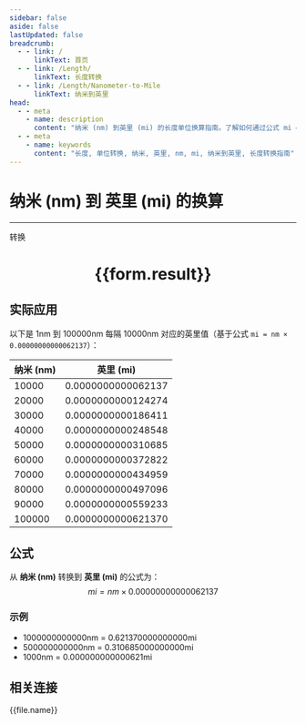 ```yaml
---
sidebar: false
aside: false
lastUpdated: false
breadcrumb:
  - - link: /
      linkText: 首页
  - - link: /Length/
      linkText: 长度转换
  - - link: /Length/Nanometer-to-Mile
      linkText: 纳米到英里
head:
  - - meta
    - name: description
      content: "纳米 (nm) 到英里 (mi) 的长度单位换算指南。了解如何通过公式 mi = nm × 0.00000000000062137 转换为英里。"
  - - meta
    - name: keywords
      content: "长度, 单位转换, 纳米, 英里, nm, mi, 纳米到英里, 长度转换指南"
---
```

# 纳米 (nm) 到 英里 (mi) 的换算
---
<script setup>
import { onMounted, reactive, inject, ref } from 'vue'
import { NButton, NForm, NFormItem, NInput, NInputNumber, NSelect, NCard, useMessage,NGrid ,NGi } from 'naive-ui'
import { defineClientComponent } from 'vitepress'
import { Length } from '../../files';

const convert = inject('convert')

const form = reactive({
  number: null,
  result: '',
})

const convertHandler = () => {
  if (form.number !== null && !isNaN(form.number)) {
    const convertedValue = parseFloat(form.number) * 0.00000000000062137
    form.result = `${form.number}nm = ${convertedValue.toFixed(15)}mi`
  } else {
    form.result = '请输入有效的数值。'
  }
}
</script>

<n-form size="large" :model="form">
  <n-form-item label="纳米 (nm)">
    <n-input-number v-model:value="form.number" placeholder="输入纳米" style="width: 100%" />
  </n-form-item>
  <n-form-item>
    <n-button type="primary" @click="convertHandler" block>转换</n-button>
  </n-form-item>
</n-form>

<n-card  embedded :bordered="false" hoverable>
  <div  style="text-align:center">
    <h1>{{form.result}}</h1>
  </div>
</n-card>

## 实际应用

以下是 1nm 到 100000nm 每隔 10000nm 对应的英里值（基于公式 `mi = nm × 0.00000000000062137`）：

| 纳米 (nm) | 英里 (mi) |
|----------|-------------|
| 10000    | 0.0000000000062137 |
| 20000    | 0.0000000000124274 |
| 30000    | 0.0000000000186411 |
| 40000    | 0.0000000000248548 |
| 50000    | 0.0000000000310685 |
| 60000    | 0.0000000000372822 |
| 70000    | 0.0000000000434959 |
| 80000    | 0.0000000000497096 |
| 90000    | 0.0000000000559233 |
| 100000   | 0.0000000000621370 |

## 公式

从 **纳米 (nm)** 转换到 **英里 (mi)** 的公式为：
$$ mi = nm \times 0.00000000000062137 $$

### 示例
- 1000000000000nm = 0.621370000000000mi
- 500000000000nm = 0.310685000000000mi
- 1000nm = 0.000000000000621mi

## 相关连接
<n-grid x-gap="12" :cols="4">
  <n-gi v-for="(file, index) in Length" :key="index">
    <n-button
      text
      tag="a"
      :href="file.path"
      type="primary"
    >
      {{file.name}}
    </n-button>
  </n-gi>
</n-grid>